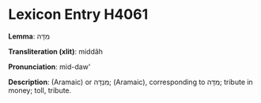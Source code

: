 # Lexicon Entry H4061

**Lemma**: מִדָּה

**Transliteration (xlit)**: middâh

**Pronunciation**: mid-daw'

**Description**:
(Aramaic) or מִנְדָּה; (Aramaic), corresponding to מִדָּה; tribute in money; toll, tribute.
